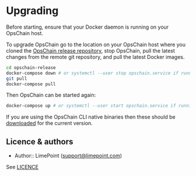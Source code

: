 # Upgrading

Before starting, ensure that your Docker daemon is running on your OpsChain host.

To upgrade OpsChain go to the location on your OpsChain host where you cloned the [OpsChain release repository](https://github.com/LimePoint/opschain-release), stop OpsChain, pull the latest changes from the remote git repository, and pull the latest Docker images.

```bash
cd opschain-release
docker-compose down # or systemctl --user stop opschain.service if running OpsChain as a systemd service
git pull
docker-compose pull
```

Then OpsChain can be started again:

```bash
docker-compose up # or systemctl --user start opschain.service if running OpsChain as a systemd service
```

If you are using the OpsChain CLI native binaries then these should be [downloaded](../reference/cli.md#opschain-native-cli) for the current version.

## Licence & authors

- Author:: LimePoint (support@limepoint.com)

See [LICENCE](../../LICENCE)
